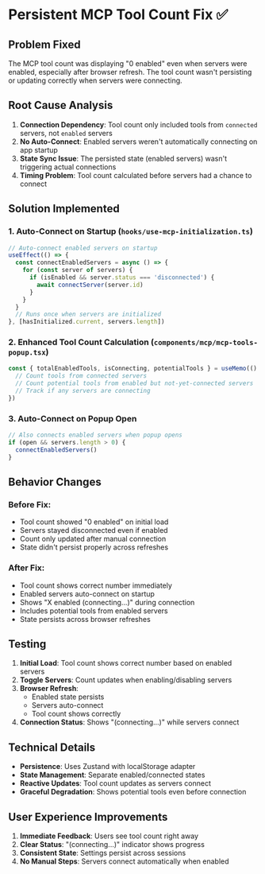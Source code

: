 # Persistent MCP Tool Count Fix ✅

## Problem Fixed
The MCP tool count was displaying "0 enabled" even when servers were enabled, especially after browser refresh. The tool count wasn't persisting or updating correctly when servers were connecting.

## Root Cause Analysis
1. **Connection Dependency**: Tool count only included tools from `connected` servers, not `enabled` servers
2. **No Auto-Connect**: Enabled servers weren't automatically connecting on app startup
3. **State Sync Issue**: The persisted state (enabled servers) wasn't triggering actual connections
4. **Timing Problem**: Tool count calculated before servers had a chance to connect

## Solution Implemented

### 1. Auto-Connect on Startup (`hooks/use-mcp-initialization.ts`)
```typescript
// Auto-connect enabled servers on startup
useEffect(() => {
  const connectEnabledServers = async () => {
    for (const server of servers) {
      if (isEnabled && server.status === 'disconnected') {
        await connectServer(server.id)
      }
    }
  }
  // Runs once when servers are initialized
}, [hasInitialized.current, servers.length])
```

### 2. Enhanced Tool Count Calculation (`components/mcp/mcp-tools-popup.tsx`)
```typescript
const { totalEnabledTools, isConnecting, potentialTools } = useMemo(() => {
  // Count tools from connected servers
  // Count potential tools from enabled but not-yet-connected servers
  // Track if any servers are connecting
})
```

### 3. Auto-Connect on Popup Open
```typescript
// Also connects enabled servers when popup opens
if (open && servers.length > 0) {
  connectEnabledServers()
}
```

## Behavior Changes

### Before Fix:
- Tool count showed "0 enabled" on initial load
- Servers stayed disconnected even if enabled
- Count only updated after manual connection
- State didn't persist properly across refreshes

### After Fix:
- Tool count shows correct number immediately
- Enabled servers auto-connect on startup
- Shows "X enabled (connecting...)" during connection
- Includes potential tools from enabled servers
- State persists across browser refreshes

## Testing

1. **Initial Load**: Tool count shows correct number based on enabled servers
2. **Toggle Servers**: Count updates when enabling/disabling servers
3. **Browser Refresh**: 
   - Enabled state persists
   - Servers auto-connect
   - Tool count shows correctly
4. **Connection Status**: Shows "(connecting...)" while servers connect

## Technical Details

- **Persistence**: Uses Zustand with localStorage adapter
- **State Management**: Separate enabled/connected states
- **Reactive Updates**: Tool count updates as servers connect
- **Graceful Degradation**: Shows potential tools even before connection

## User Experience Improvements

1. **Immediate Feedback**: Users see tool count right away
2. **Clear Status**: "(connecting...)" indicator shows progress
3. **Consistent State**: Settings persist across sessions
4. **No Manual Steps**: Servers connect automatically when enabled